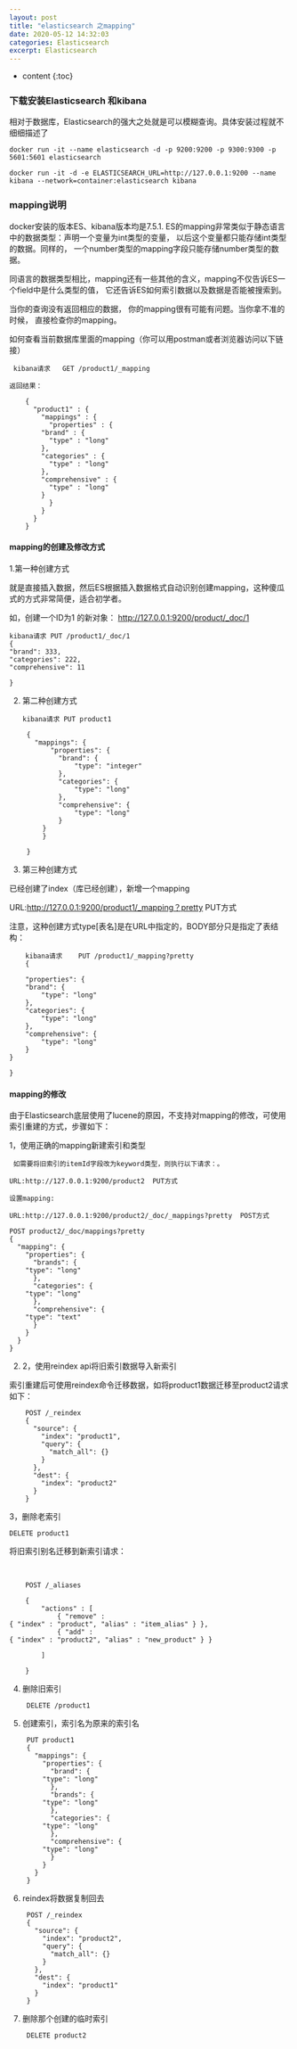 ```yaml
---
layout: post
title: "elasticsearch 之mapping"
date: 2020-05-12 14:32:03
categories: Elasticsearch
excerpt: Elasticsearch
---
```


* content
{:toc}

### 下载安装Elasticsearch 和kibana

相对于数据库，Elasticsearch的强大之处就是可以模糊查询。具体安装过程就不细细描述了

	docker run -it --name elasticsearch -d -p 9200:9200 -p 9300:9300 -p 5601:5601 elasticsearch

	docker run -it -d -e ELASTICSEARCH_URL=http://127.0.0.1:9200 --name kibana --network=container:elasticsearch kibana



### mapping说明

docker安装的版本ES、kibana版本均是7.5.1. ES的mapping非常类似于静态语言中的数据类型：声明一个变量为int类型的变量， 以后这个变量都只能存储int类型的数据。同样的， 一个number类型的mapping字段只能存储number类型的数据。

同语言的数据类型相比，mapping还有一些其他的含义，mapping不仅告诉ES一个field中是什么类型的值， 它还告诉ES如何索引数据以及数据是否能被搜索到。

当你的查询没有返回相应的数据， 你的mapping很有可能有问题。当你拿不准的时候， 直接检查你的mapping。

如何查看当前数据库里面的mapping（你可以用postman或者浏览器访问以下链接）

     kibana请求	GET /product1/_mapping

	返回结果：

		{
		  "product1" : {
		    "mappings" : {
		      "properties" : {
			"brand" : {
			  "type" : "long"
			},
			"categories" : {
			  "type" : "long"
			},
			"comprehensive" : {
			  "type" : "long"
			}
		      }
		    }
		  }
		}


#### mapping的创建及修改方式

1.第一种创建方式	

就是直接插入数据，然后ES根据插入数据格式自动识别创建mapping，这种傻瓜式的方式非常简便，适合初学者。

如，创建一个ID为1 的新对象： http://127.0.0.1:9200/product/_doc/1

	kibana请求 PUT /product1/_doc/1
	{
	"brand": 333,
	"categories": 222,
	"comprehensive": 11

	}

2. 第二种创建方式

	   kibana请求 PUT product1

		{ 
		  "mappings": {
		      "properties": {
				"brand": {
					"type": "integer"
				},
				"categories": {
					"type": "long"
				},
				"comprehensive": {
					"type": "long"
				}
			}
		    }

		}


3. 第三种创建方式

已经创建了index（库已经创建），新增一个mapping

URL:http://127.0.0.1:9200/product1/_mapping？pretty PUT方式

注意，这种创建方式type[表名]是在URL中指定的，BODY部分只是指定了表结构：

		kibana请求	PUT /product1/_mapping?pretty
		{

		"properties": {
		"brand": {
			"type": "long"
		},
		"categories": {
			"type": "long"
		},
		"comprehensive": {
			"type": "long"
		}
	}

	}

#### mapping的修改

由于Elasticsearch底层使用了lucene的原因，不支持对mapping的修改，可使用索引重建的方式，步骤如下：

1，使用正确的mapping新建索引和类型

     如需要将旧索引的itemId字段改为keyword类型，则执行以下请求：。

    URL:http://127.0.0.1:9200/product2  PUT方式

    设置mapping:

    URL:http://127.0.0.1:9200/product2/_doc/_mappings?pretty  POST方式

	POST product2/_doc/mappings?pretty
	{
	  "mapping": {
	    "properties": {
	      "brands": {
		"type": "long"
	      },
	      "categories": {
		"type": "long"
	      },
	      "comprehensive": {
		"type": "text"
	      }
	    }
	  }
	}

    
2. 2，使用reindex api将旧索引数据导入新索引

索引重建后可使用reindex命令迁移数据，如将product1数据迁移至product2请求如下：

		POST /_reindex
		{
		  "source": {
		    "index": "product1",
		    "query": {
		      "match_all": {}
		    }
		  }, 
		  "dest": {
		    "index": "product2"
		  }
		}
3，删除老索引

	DELETE product1
	
将旧索引别名迁移到新索引请求：

  

		POST /_aliases

		{
		    "actions" : [
		        { "remove" : { "index" : "product", "alias" : "item_alias" } },
		        { "add" : { "index" : "product2", "alias" : "new_product" } }

		    ]

		}

4. 删除旧索引

		DELETE /product1
	
5. 创建索引，索引名为原来的索引名

		PUT product1
		{
		  "mappings": {
		    "properties": {
		      "brand": {
			"type": "long"
		      },
		      "brands": {
			"type": "long"
		      },
		      "categories": {
			"type": "long"
		      },
		      "comprehensive": {
			"type": "long"
		      }
		    }
		  }
		}

6. reindex将数据复制回去

		POST /_reindex
		{
		  "source": {
		    "index": "product2",
		    "query": {
		      "match_all": {}
		    }
		  }, 
		  "dest": {
		    "index": "product1"
		  }
		}

7. 删除那个创建的临时索引

		DELETE product2
